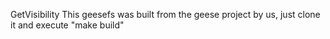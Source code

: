 GetVisibility
This geesefs was built from the geese project by us,
just clone it and execute "make build"